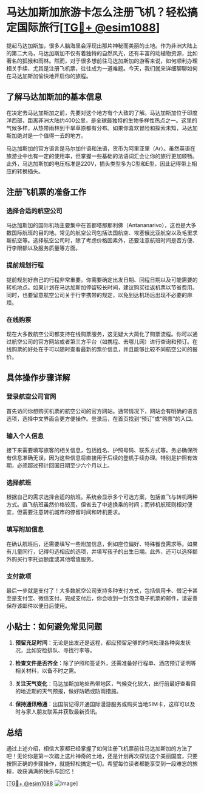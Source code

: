 # 马达加斯加旅游卡怎么注册飞机？轻松搞定国际旅行[[TG💪+ @esim1088](https://t.me/s/esim1088)]

提起马达加斯加，很多人脑海里会浮现出那片神秘而美丽的土地。作为非洲大陆上的第二大岛，马达加斯加不仅有着独特的自然风光，还有丰富的动植物资源，比如著名的狐猴和雨林。然而，对于很多想前往马达加斯加的游客来说，如何顺利办理相关手续、尤其是注册飞机票，往往成为一道难题。今天，我们就来详细聊聊如何在马达加斯加愉快地开启你的旅程。

## 了解马达加斯加的基本信息

在决定去马达加斯加之前，先要对这个地方有个大致的了解。马达加斯加位于印度洋西部，距离非洲大陆约400公里，是全球最独特的生物多样性热点之一。这里的气候多样，从热带雨林到干旱草原都有分布。如果你喜欢冒险和探索未知，马达加斯加绝对是一个值得一去的地方。

马达加斯加的官方语言是马尔加什语和法语，货币为阿里亚里（Ar）。虽然英语在旅游业中也有一定的使用率，但掌握一些基础的法语词汇会让你的旅行更加顺畅。此外，马达加斯加的电压标准是220V，插头类型多为C型和E型，因此记得带上相应的转换插头。

## 注册飞机票的准备工作

### 选择合适的航空公司

马达加斯加的国际机场主要集中在首都塔那那利佛（Antananarivo），这也是大多数国际航班的目的地。常见的航空公司包括法国航空、埃塞俄比亚航空以及毛里求斯航空等。选择航空公司时，除了考虑价格因素外，还要注意航班时间是否方便、行李限额以及服务质量等方面。

### 提前规划行程

提前规划好自己的行程非常重要。你需要确定出发日期、回程日期以及可能需要的转机地点。如果计划在马达加斯加停留较长时间，建议购买往返机票以节省费用。同时，也要留意航空公司关于行李携带的规定，以免到达机场后出现不必要的麻烦。

### 在线购票

现在大多数航空公司都支持在线购票服务，这无疑大大简化了购票流程。你可以通过航空公司的官方网站或者第三方平台（如携程、去哪儿网）进行查询和预订。在线购票的好处在于可以随时查看最新的票价信息，并且能够比较不同航空公司的报价。

## 具体操作步骤详解

### 登录航空公司官网

首先访问你想购买机票的航空公司的官方网站。通常情况下，网站会有明确的语言选项，选择中文界面会更方便操作。登录后，在首页找到“预订”或“购票”的入口。

### 输入个人信息

接下来需要填写旅客的相关信息，包括姓名、护照号码、联系方式等。务必确保所有信息准确无误，因为这些信息将直接用于后续的登机手续办理。特别是护照有效期，必须超过预计回国日期至少六个月以上。

### 选择航班

根据自己的需求选择合适的航班。系统会显示多个可选方案，包括直飞与转机两种方式。直飞航班虽然价格较高，但省去了中途换乘的时间；而转机航班则相对便宜，但需要注意转机城市的停留时间和转机要求。

### 填写附加信息

在确认航班后，还需要填写一些附加信息，例如座位偏好、特殊餐食需求等。如果有儿童同行，记得勾选相应的选项，并填写孩子的出生日期。此外，还可以选择额外购买行李托运额度或其他增值服务。

### 支付款项

最后一步就是支付了！大多数航空公司支持多种支付方式，包括信用卡、借记卡甚至是支付宝、微信支付。完成支付后，你会收到一封包含电子机票的邮件，请妥善保存该邮件以便日后使用。

## 小贴士：如何避免常见问题

1. **预留充足时间**：无论是出发还是返程，都应预留足够的时间处理各种突发状况，比如安检排队、寻找行李等。
   
2. **检查文件是否齐全**：除了护照和签证外，还需准备好行程单、酒店预订证明等相关材料，以备不时之需。

3. **关注天气变化**：马达加斯加地处热带地区，气候变化较大，出行前最好查看目的地近期的天气预报，做好防晒或防雨措施。

4. **保持通讯畅通**：出国前记得开通国际漫游服务或购买当地SIM卡，这样可以及时与家人朋友联系并获取最新资讯。

## 总结

通过上述介绍，相信大家都已经掌握了如何注册飞机票前往马达加斯加的方法了吧！无论你是第一次踏上这片神奇的土地，还是计划再次探访这个美丽国度，只要按照正确的步骤操作，就能轻松搞定一切。希望每位读者都能享受到一段难忘的旅程，收获满满的快乐与回忆！

[[TG💪+ @esim1088](https://t.me/s/esim1088) ![Image](https://i.postimg.cc/4NQfJmqS/Snipaste-2025-05-13-00-14-12.png)]